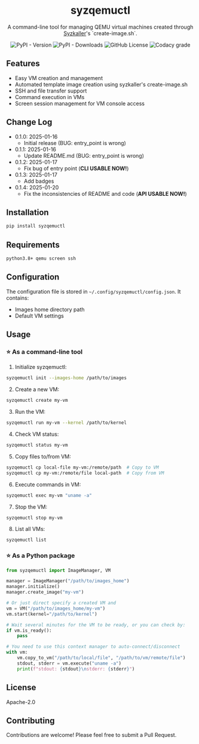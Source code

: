 <h1 align="center">
    syzqemuctl
</h1>

<p align="center">A command-line tool for managing QEMU virtual machines created through <a href="https://github.com/google/syzkaller" target="_blank">Syzkaller</a>'s `create-image.sh`.</p>

<p align="center">
<img src="https://img.shields.io/pypi/v/syzqemuctl?label=version" alt="PyPI - Version">
<img src="https://img.shields.io/pypi/dw/syzqemuctl" alt="PyPI - Downloads">
<img src="https://img.shields.io/github/license/QGrain/syzqemuctl" alt="GitHub License">
<img src="https://img.shields.io/codacy/grade/683d9c6a11d2492fbaf59ff069b275f2" alt="Codacy grade">
</p>

## Features

- Easy VM creation and management
- Automated template image creation using syzkaller's create-image.sh
- SSH and file transfer support
- Command execution in VMs
- Screen session management for VM console access

## Change Log

- 0.1.0: 2025-01-16
    - Initial release (BUG: entry_point is wrong)
- 0.1.1: 2025-01-16
    - Update README.md (BUG: entry_point is wrong)
- 0.1.2: 2025-01-17
    - Fix bug of entry point (**CLI USABLE NOW!**)
- 0.1.3: 2025-01-17
    - Add badges
- 0.1.4: 2025-01-20
    - Fix the inconsistencies of README and code (**API USABLE NOW!**)

## Installation

```bash
pip install syzqemuctl
```

## Requirements

```bash
python3.8+ qemu screen ssh  
```

## Configuration

The configuration file is stored in `~/.config/syzqemuctl/config.json`. It contains:
- Images home directory path
- Default VM settings

## Usage

### ⭐ As a command-line tool

1. Initialize syzqemuctl:
```bash
syzqemuctl init --images-home /path/to/images
```

2. Create a new VM:
```bash
syzqemuctl create my-vm
```

3. Run the VM:
```bash
syzqemuctl run my-vm --kernel /path/to/kernel
```

4. Check VM status:
```bash
syzqemuctl status my-vm
```

5. Copy files to/from VM:
```bash
syzqemuctl cp local-file my-vm:/remote/path  # Copy to VM
syzqemuctl cp my-vm:/remote/file local-path  # Copy from VM
```

6. Execute commands in VM:
```bash
syzqemuctl exec my-vm "uname -a"
```

7. Stop the VM:
```bash
syzqemuctl stop my-vm
```

8. List all VMs:
```bash
syzqemuctl list
```

### ⭐ As a Python package

```python
from syzqemuctl import ImageManager, VM

manager = ImageManager("/path/to/images_home")
manager.initialize()
manager.create_image("my-vm")

# Or just direct specify a created VM and
vm = VM("/path/to/images_home/my-vm")
vm.start(kernel="/path/to/kernel")

# Wait several minutes for the VM to be ready, or you can check by:
if vm.is_ready():
    pass

# You need to use this context manager to auto-connect/disconnect
with vm:
    vm.copy_to_vm("/path/to/local/file", "/path/to/vm/remote/file")
    stdout, stderr = vm.execute("uname -a")
    print(f"stdout: {stdout}\nstderr: {stderr}")
```

## License

Apache-2.0

## Contributing

Contributions are welcome! Please feel free to submit a Pull Request.